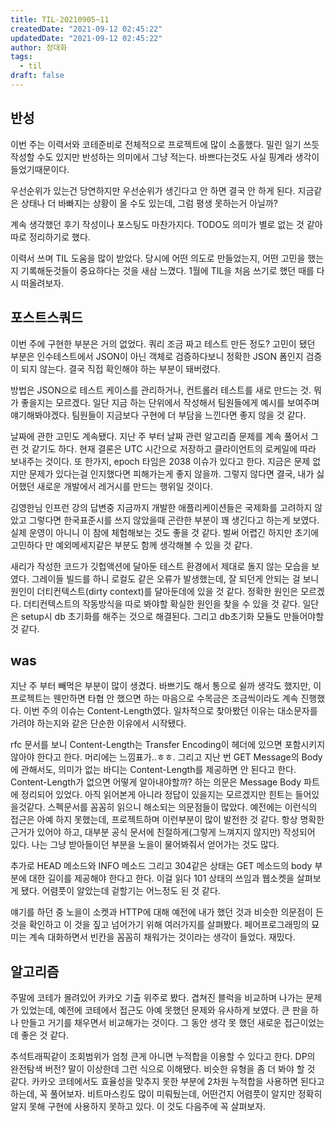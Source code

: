 ```yaml
---
title: TIL-20210905~11
createdDate: "2021-09-12 02:45:22"
updatedDate: "2021-09-12 02:45:22"
author: 정대화
tags:
  - til
draft: false
---
```


## 반성

이번 주는 이력서와 코테준비로 전체적으로 프로젝트에 많이 소홀했다. 밀린 일기 쓰듯 작성할 수도 있지만 반성하는 의미에서 그냥 적는다. 바쁘다는것도 사실 핑계라 생각이 들었기때문이다.

우선순위가 있는건 당연하지만 우선순위가 생긴다고 안 하면 결국 안 하게 된다. 지금같은 상태나 더 바빠지는 상황이 올 수도 있는데, 그럼 평생 못하는거 아닐까?

계속 생각했던 후기 작성이나 포스팅도 마찬가지다. TODO도 의미가 별로 없는 것 같아 따로 정리하기로 했다.

이력서 쓰며 TIL 도움을 많이 받았다. 당시에 어떤 의도로 만들었는지, 어떤 고민을 했는지 기록해둔것들이 중요하다는 것을 새삼 느꼈다. 1월에 TIL을 처음 쓰기로 했던 때를 다시 떠올려보자.

## 포스트스쿼드

이번 주에 구현한 부분은 거의 없었다. 쿼리 조금 짜고 테스트 만든 정도? 고민이 됐던 부분은 인수테스트에서 JSON이 아닌 객체로 검증하다보니 정확한 JSON 폼인지 검증이 되지 않는다. 결국 직접 확인해야 하는 부분이 돼버렸다.

방법은 JSON으로 테스트 케이스를 관리하거나, 컨트롤러 테스트를 새로 만드는 것. 뭐가 좋을지는 모르겠다. 일단 지금 하는 단위에서 작성해서 팀원들에게 예시를 보여주며 얘기해봐야겠다. 팀원들이 지금보다 구현에 더 부담을 느낀다면 좋지 않을 것 같다.

날짜에 관한 고민도 계속됐다. 지난 주 부터 날짜 관련 알고리즘 문제를 계속 풀어서 그런 것 같기도 하다. 현재 결론은 UTC 시간으로 저장하고 클라이언트의 로케일에 따라 보내주는 것이다. 또 한가지, epoch 타임은 2038 이슈가 있다고 한다. 지금은 문제 없지만 문제가 있다는걸 인지했다면 피해가는게 좋지 않을까. 그렇지 않다면 결국, 내가 싫어했던 새로운 개발에서 레거시를 만드는 행위일 것이다.

김영한님 인프런 강의 답변중 지금까지 개발한 애플리케이션들은 국제화를 고려하지 않았고 그렇다면 한국표준시를 쓰지 않았을때 곤란한 부분이 꽤 생긴다고 하는게 보였다. 실제 운영이 아니니 이 참에 체험해보는 것도 좋을 것 같다. 벌써 어렵긴 하지만 초기에 고민하다 만 예외메세지같은 부분도 함께 생각해볼 수 있을 것 같다.

새리가 작성한 코드가 깃헙액션에 달아둔 테스트 환경에서 제대로 돌지 않는 모습을 보였다. 그레이들 빌드를 하니 로컬도 같은 오류가 발생했는데, 잘 되던게 안되는 걸 보니 원인이 더티컨텍스트(dirty context)를 달아둔데에 있을 것 같다. 정확한 원인은 모르겠다. 더티컨텍스트의 작동방식을 따로 봐야할 확실한 원인을 찾을 수 있을 것 같다. 일단은 setup시 db 초기화를 해주는 것으로 해결된다. 그리고 db초기화 모듈도 만들어야할 것 같다.

## was

지난 주 부터 빼먹은 부분이 많이 생겼다. 바쁘기도 해서 통으로 쉴까 생각도 했지만, 이 프로젝트는 웬만하면 타협 안 했으면 하는 마음으로 수목금은 조금씩이라도 계속 진행했다. 이번 주의 이슈는 Content-Length였다. 일차적으로 찾아봤던 이유는 대소문자를 가려야 하는지와 같은 단순한 이유에서 시작됐다.

rfc 문서를 보니 Content-Length는 Transfer Encoding이 헤더에 있으면 포함시키지 않아야 한다고 한다. 머리에는 느낌표가..ㅎㅎ. 그리고 지난 번 GET Message의 Body에 관해서도, 의미가 없는 바디는 Content-Length를 제공하면 안 된다고 한다. Content-Length가 없으면 어떻게 알아내야할까? 하는 의문은 Message Body 파트에 정리되어 있었다. 아직 읽어본게 아니라 정답이 있을지는 모르겠지만 힌트는 들어있을것같다. 스펙문서를 꼼꼼히 읽으니 해소되는 의문점들이 많았다. 예전에는 이런식의 접근은 아예 하지 못했는데, 프로젝트하며 이런부분이 많이 발전한 것 같다. 항상 명확한 근거가 있어야 하고, 대부분 공식 문서에 친절하게(그렇게 느껴지지 않지만) 작성되어 있다. 나는 그냥 받아들이던 부분을 노을이 물어봐줘서 얻어가는 것도 많다.

추가로 HEAD 메소드와 INFO 메소드 그리고 304같은 상태는 GET 메소드의 body 부분에 대한 길이를 제공해야 한다고 한다. 이걸 읽다 101 상태의 쓰임과 웹소켓을 살펴보게 됐다. 어렴풋이 알았는데 겉할기는 어느정도 된 것 같다.

얘기를 하던 중 노을이 소켓과 HTTP에 대해 예전에 내가 했던 것과 비슷한 의문점이 든 것을 확인하고 이 것을 짚고 넘어가기 위해 여러가지를 살펴봤다. 페어프로그래밍의 묘미는 계속 대화하면서 빈칸을 꼼꼼히 채워가는 것이라는 생각이 들었다. 재밌다.

## 알고리즘

주말에 코테가 몰려있어 카카오 기출 위주로 봤다. 겹쳐진 블럭을 비교하며 나가는 문제가 있었는데, 예전에 코테에서 접근도 아예 못했던 문제와 유사하게 보였다. 큰 판을 하나 만들고 거기를 채우면서 비교해가는 것이다. 그 동안 생각 못 했던 새로운 접근이었는데 좋은 것 같다.

추석트래픽같이 조회범위가 엄청 큰게 아니면 누적합을 이용할 수 있다고 한다. DP의 완전탐색 버전? 말이 이상한데 그런 식으로 이해됐다. 비슷한 유형을 좀 더 봐야 할 것 같다. 카카오 코테에서도 효율성을 맞추지 못한 부분에 2차원 누적합을 사용하면 된다고 하는데, 꼭 풀어보자. 비트마스킹도 많이 미뤄뒀는데, 어떤건지 어렴풋이 알지만 정확히 알지 못해 구현에 사용하지 못하고 있다. 이 것도 다음주에 꼭 살펴보자.
